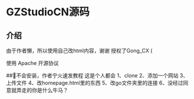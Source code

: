 # GZStudioCN源码

## 介绍

由于作者懒，所以使用自己改html内容，谢谢
授权了Gong_CX (

使用 Apache 开源协议

##👴不会安装，作者宁火速发教程
这是个人都会
1、clone
2、添加一个网站
3、上传文件
4、改homepage.html里的东西
5、改go文件夹里的连接
6、没经过同意就弄走的你是什么牛马？
